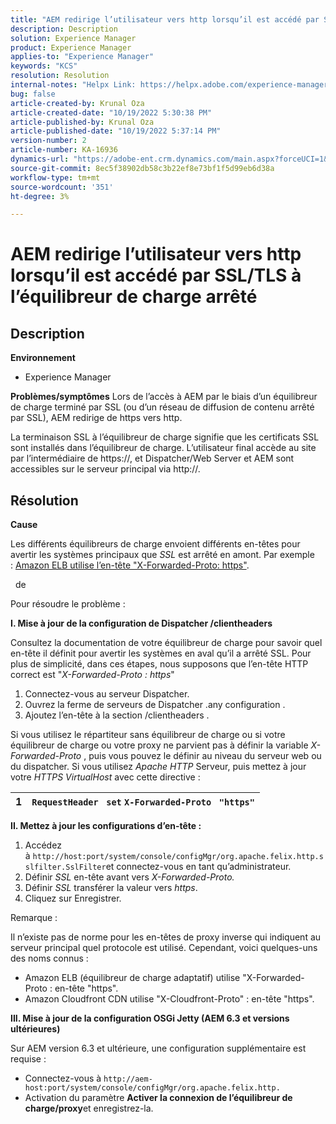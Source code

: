 ```yaml
---
title: "AEM redirige l’utilisateur vers http lorsqu’il est accédé par SSL/TLS à l’équilibreur de charge arrêté"
description: Description
solution: Experience Manager
product: Experience Manager
applies-to: "Experience Manager"
keywords: "KCS"
resolution: Resolution
internal-notes: "Helpx Link: https://helpx.adobe.com/experience-manager/kb/AEM-redirecting-back-to-http-on-accessed-via-SSL-terminated-Load-Balancer.html"
bug: false
article-created-by: Krunal Oza
article-created-date: "10/19/2022 5:30:38 PM"
article-published-by: Krunal Oza
article-published-date: "10/19/2022 5:37:14 PM"
version-number: 2
article-number: KA-16936
dynamics-url: "https://adobe-ent.crm.dynamics.com/main.aspx?forceUCI=1&pagetype=entityrecord&etn=knowledgearticle&id=d23762bb-d34f-ed11-bba2-00224808679b"
source-git-commit: 8ec5f38902db58c3b22ef8e73bf1f5d99eb6d38a
workflow-type: tm+mt
source-wordcount: '351'
ht-degree: 3%

---
```


# AEM redirige l’utilisateur vers http lorsqu’il est accédé par SSL/TLS à l’équilibreur de charge arrêté

## Description

<b>Environnement</b>
- Experience Manager



<b>Problèmes/symptômes</b>
Lors de l’accès à AEM par le biais d’un équilibreur de charge terminé par SSL (ou d’un réseau de diffusion de contenu arrêté par SSL), AEM redirige de https vers http.

La terminaison SSL à l’équilibreur de charge signifie que les certificats SSL sont installés dans l’équilibreur de charge. L’utilisateur final accède au site par l’intermédiaire de https://, et Dispatcher/Web Server et AEM sont accessibles sur le serveur principal via http://.




## Résolution


<b>Cause</b>

Les différents équilibreurs de charge envoient différents en-têtes pour avertir les systèmes principaux que *SSL* est arrêté en amont. Par exemple : [Amazon ELB utilise l’en-tête &quot;X-Forwarded-Proto: https&quot;](https://docs.aws.amazon.com/elasticloadbalancing/latest/classic/x-forwarded-headers.html#x-forwarded-proto).

&#x200B; &#x200B; de  &#x200B;

Pour résoudre le problème :

<b>I. Mise à jour de la configuration de Dispatcher /clientheaders</b>

Consultez la documentation de votre équilibreur de charge pour savoir quel en-tête il définit pour avertir les systèmes en aval qu’il a arrêté SSL. Pour plus de simplicité, dans ces étapes, nous supposons que l’en-tête HTTP correct est &quot;*X-Forwarded-Proto : https*&quot;

1. Connectez-vous au serveur Dispatcher.
2. Ouvrez la ferme de serveurs de Dispatcher .any configuration .
3. Ajoutez l’en-tête à la section /clientheaders .


Si vous utilisez le répartiteur sans équilibreur de charge ou si votre équilibreur de charge ou votre proxy ne parvient pas à définir la variable *X-Forwarded-Proto* , puis vous pouvez le définir au niveau du serveur web ou du dispatcher. Si vous utilisez *Apache HTTP* Serveur, puis mettez à jour votre *HTTPS VirtualHost* avec cette directive :


| 1 | `RequestHeader ` `set` `X-Forwarded-Proto ` `"https"` |
| --- | --- |


<b>II. Mettez à jour les configurations d’en-tête :</b>

1. Accédez à `http://host:port/system/console/configMgr/org.apache.felix.http.sslfilter.SslFilter`et connectez-vous en tant qu’administrateur.
2. Définir *SSL* en-tête avant vers *X-Forwarded-Proto.*
3. Définir *SSL* transférer la valeur vers *https*.
4. Cliquez sur Enregistrer.


Remarque :

Il n’existe pas de norme pour les en-têtes de proxy inverse qui indiquent au serveur principal quel protocole est utilisé. Cependant, voici quelques-uns des noms connus :

- Amazon ELB (équilibreur de charge adaptatif) utilise &quot;X-Forwarded-Proto : en-tête &quot;https&quot;.
- Amazon Cloudfront CDN utilise &quot;X-Cloudfront-Proto&quot; : en-tête &quot;https&quot;.


<b>III. Mise à jour de la configuration OSGi Jetty (AEM 6.3 et versions ultérieures)</b>

Sur AEM version 6.3 et ultérieure, une configuration supplémentaire est requise :

- Connectez-vous à `http://aem-host:port/system/console/configMgr/org.apache.felix.http.`
- Activation du paramètre <b>Activer la connexion de l’équilibreur de charge/proxy</b>et enregistrez-la.


